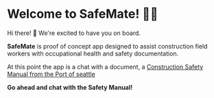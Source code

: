 # Welcome to SafeMate! 🚀🤖

Hi there! 👋 We're excited to have you on board. 

**SafeMate** is proof of concept app designed to assist construction field workers with occupational health and safety documentation.

At this point the app is a chat with a document, a [Construction Safety Manual from the Port of seattle](https://www.portseattle.org/sites/default/files/2018-03/Construction_Safety_Manual.pdf)

**Go ahead and chat with the Safety Manual!**